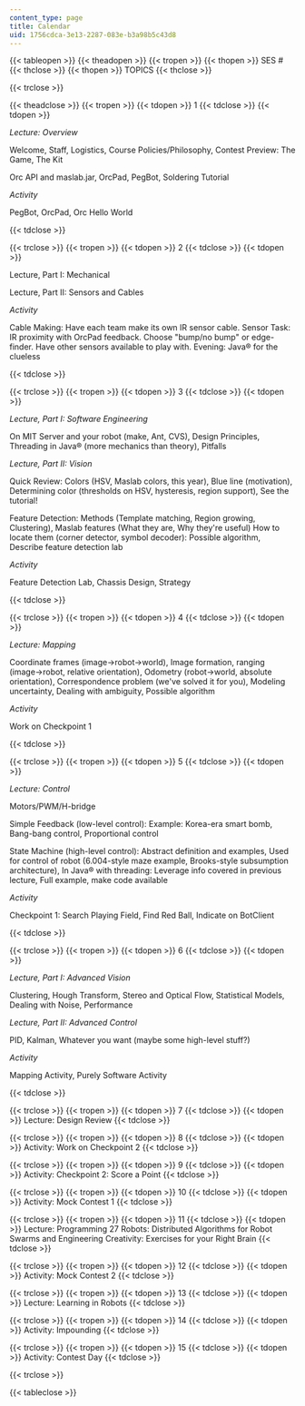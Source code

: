 ```yaml
---
content_type: page
title: Calendar
uid: 1756cdca-3e13-2287-083e-b3a98b5c43d8
---
```


{{< tableopen >}}
{{< theadopen >}}
{{< tropen >}}
{{< thopen >}}
SES #
{{< thclose >}}
{{< thopen >}}
TOPICS
{{< thclose >}}

{{< trclose >}}

{{< theadclose >}}
{{< tropen >}}
{{< tdopen >}}
1
{{< tdclose >}}
{{< tdopen >}}


_Lecture: Overview_

Welcome, Staff, Logistics, Course Policies/Philosophy, Contest Preview: The Game, The Kit

Orc API and maslab.jar, OrcPad, PegBot, Soldering Tutorial

_Activity_

PegBot, OrcPad, Orc Hello World


{{< tdclose >}}

{{< trclose >}}
{{< tropen >}}
{{< tdopen >}}
2
{{< tdclose >}}
{{< tdopen >}}


Lecture, Part I: Mechanical

Lecture, Part II: Sensors and Cables

_Activity_

Cable Making: Have each team make its own IR sensor cable. Sensor Task: IR proximity with OrcPad feedback. Choose "bump/no bump" or edge-finder. Have other sensors available to play with. Evening: Java® for the clueless


{{< tdclose >}}

{{< trclose >}}
{{< tropen >}}
{{< tdopen >}}
3
{{< tdclose >}}
{{< tdopen >}}


_Lecture, Part I: Software Engineering_

On MIT Server and your robot (make, Ant, CVS), Design Principles, Threading in Java® (more mechanics than theory), Pitfalls

_Lecture, Part II: Vision_

Quick Review: Colors (HSV, Maslab colors, this year), Blue line (motivation), Determining color (thresholds on HSV, hysteresis, region support), See the tutorial!

Feature Detection: Methods (Template matching, Region growing, Clustering), Maslab features (What they are, Why they're useful) How to locate them (corner detector, symbol decoder): Possible algorithm, Describe feature detection lab

_Activity_

Feature Detection Lab, Chassis Design, Strategy


{{< tdclose >}}

{{< trclose >}}
{{< tropen >}}
{{< tdopen >}}
4
{{< tdclose >}}
{{< tdopen >}}


_Lecture: Mapping_

Coordinate frames (image->robot->world), Image formation, ranging (image->robot, relative orientation), Odometry (robot->world, absolute orientation), Correspondence problem (we've solved it for you), Modeling uncertainty, Dealing with ambiguity, Possible algorithm

_Activity_

Work on Checkpoint 1


{{< tdclose >}}

{{< trclose >}}
{{< tropen >}}
{{< tdopen >}}
5
{{< tdclose >}}
{{< tdopen >}}


_Lecture: Control_

Motors/PWM/H-bridge

Simple Feedback (low-level control): Example: Korea-era smart bomb, Bang-bang control, Proportional control

State Machine (high-level control): Abstract definition and examples, Used for control of robot (6.004-style maze example, Brooks-style subsumption architecture), In Java® with threading: Leverage info covered in previous lecture, Full example, make code available

_Activity_

Checkpoint 1: Search Playing Field, Find Red Ball, Indicate on BotClient


{{< tdclose >}}

{{< trclose >}}
{{< tropen >}}
{{< tdopen >}}
6
{{< tdclose >}}
{{< tdopen >}}


_Lecture, Part I: Advanced Vision_

Clustering, Hough Transform, Stereo and Optical Flow, Statistical Models, Dealing with Noise, Performance

_Lecture, Part II: Advanced Control_

PID, Kalman, Whatever you want (maybe some high-level stuff?)

_Activity_

Mapping Activity, Purely Software Activity


{{< tdclose >}}

{{< trclose >}}
{{< tropen >}}
{{< tdopen >}}
7
{{< tdclose >}}
{{< tdopen >}}
Lecture: Design Review
{{< tdclose >}}

{{< trclose >}}
{{< tropen >}}
{{< tdopen >}}
8
{{< tdclose >}}
{{< tdopen >}}
Activity: Work on Checkpoint 2
{{< tdclose >}}

{{< trclose >}}
{{< tropen >}}
{{< tdopen >}}
9
{{< tdclose >}}
{{< tdopen >}}
Activity: Checkpoint 2: Score a Point
{{< tdclose >}}

{{< trclose >}}
{{< tropen >}}
{{< tdopen >}}
10
{{< tdclose >}}
{{< tdopen >}}
Activity: Mock Contest 1
{{< tdclose >}}

{{< trclose >}}
{{< tropen >}}
{{< tdopen >}}
11
{{< tdclose >}}
{{< tdopen >}}
Lecture: Programming 27 Robots: Distributed Algorithms for Robot Swarms and Engineering Creativity: Exercises for your Right Brain
{{< tdclose >}}

{{< trclose >}}
{{< tropen >}}
{{< tdopen >}}
12
{{< tdclose >}}
{{< tdopen >}}
Activity: Mock Contest 2
{{< tdclose >}}

{{< trclose >}}
{{< tropen >}}
{{< tdopen >}}
13
{{< tdclose >}}
{{< tdopen >}}
Lecture: Learning in Robots
{{< tdclose >}}

{{< trclose >}}
{{< tropen >}}
{{< tdopen >}}
14
{{< tdclose >}}
{{< tdopen >}}
Activity: Impounding
{{< tdclose >}}

{{< trclose >}}
{{< tropen >}}
{{< tdopen >}}
15
{{< tdclose >}}
{{< tdopen >}}
Activity: Contest Day
{{< tdclose >}}

{{< trclose >}}

{{< tableclose >}}